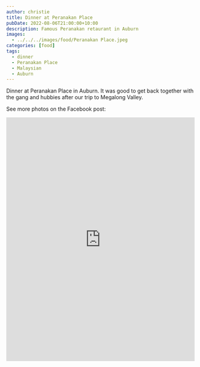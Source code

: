```yaml
---
author: christie
title: Dinner at Peranakan Place
pubDate: 2022-08-06T21:00:00+10:00
description: Famous Peranakan retaurant in Auburn
images:
  - ../../../images/food/Peranakan Place.jpeg
categories: [food]
tags:
  - dinner
  - Peranakan Place
  - Malaysian
  - Auburn
---
```


Dinner at Peranakan Place in Auburn. It was good to get back together with
the gang and hubbies after our trip to Megalong Valley.

See more photos on the Facebook post:

<iframe src="https://www.facebook.com/plugins/post.php?href=https%3A%2F%2Fwww.facebook.com%2Fchris1.tham%2Fposts%2Fpfbid09J66DMD14Q76M8UBXmzrgA4MLghBgzwTUSTajf6M9AekvrBfL14TfgkhM6qcxeZzl&show_text=true&width=500" width="500" height="645" style="border:none;overflow:hidden" scrolling="no" frameborder="0" allowfullscreen="true" allow="autoplay; clipboard-write; encrypted-media; picture-in-picture; web-share"></iframe>
